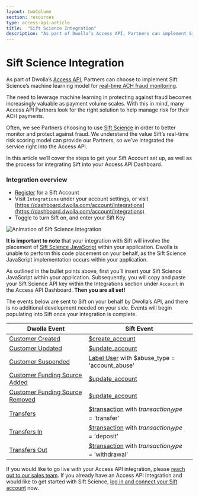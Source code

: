```yaml
---
layout: twoColumn
section: resources
type: access-api-article
title:  "Sift Science Integration"
description: "As part of Dwolla’s Access API, Partners can implement Sift Science’s machine learning model for real-time ACH fraud monitoring."
---
```


# Sift Science Integration

As part of Dwolla’s [Access API](https://www.dwolla.com/products/access-api), Partners can choose to implement Sift Science’s machine learning model for [real-time ACH fraud monitoring](https://www.dwolla.com/ach/automated-ach-fraud-monitoring).

The need to leverage machine learning in protecting against fraud becomes increasingly valuable as payment volume scales. With this in mind, many Access API Partners look for the right solution to help manage risk for their ACH payments.

Often, we see Partners choosing to use [Sift Science](https://siftscience.com/) in order to better monitor and protect against fraud. We understand the value Sift’s real-time risk scoring model can provide our Partners, so we’ve integrated the service right into the Access API.

In this article we’ll cover the steps to get your Sift Account set up, as well as the process for integrating Sift into your Access API Dashboard.


### Integration overview

* [Register](https://siftscience.com/signup) for a Sift Account
* Visit `Integrations` under your account settings, or visit [https://dashboard.dwolla.com/account/integrations](https://dashboard.dwolla.com/account/integrations)
* Toggle to turn Sift on, and enter your Sift Key

![Animation of Sift Science Integration](/images/sift-integration.gif "Sift Science Integration")

**It is important to note** that your integration with Sift will involve the placement of [Sift Science JavaScript](https://siftscience.com/developers/docs/javascript/javascript-api) within your application. Dwolla is unable to perform this code placement on your behalf, as the Sift Science JavaScript implementation occurs within your application.

As outlined in the bullet points above, first you’ll insert your Sift Science JavaScript within your application. Subsequently, you will copy and paste your Sift Science API key within the Integrations section under `Account` in the Access API Dashboard. **Then you are all set!**

The events below are sent to Sift on your behalf by Dwolla’s API, and there is no additional development needed on your side. Events will begin populating into Sift once your integration is complete.  

| Dwolla Event | Sift Event |
|--------------|------------|
| [Customer Created](https://docsv2.dwolla.com/#create-a-customer) | [$create_account](https://siftscience.com/developers/docs/curl/events-api/reserved-events/create-account) |
| [Customer Updated](https://docsv2.dwolla.com/#update-a-customer) | [$update_account](https://siftscience.com/developers/docs/curl/events-api/reserved-events/update-account) |
| [Customer Suspended](https://docsv2.dwolla.com/#update-a-customer) | [Label User](https://siftscience.com/developers/docs/curl/labels-api/label-user) with $abuse_type = 'account\_abuse' |
| [Customer Funding Source Added](https://docsv2.dwolla.com/#create-a-funding-source-for-a-customer) | [$update_account](https://siftscience.com/developers/docs/curl/events-api/reserved-events/update-account) |
| [Customer Funding Source Removed](https://docsv2.dwolla.com/#remove-a-funding-source) | [$update_account](https://siftscience.com/developers/docs/curl/events-api/reserved-events/update-account) |
| [Transfers](https://docsv2.dwolla.com/#transfers) | [$transaction](https://siftscience.com/developers/docs/curl/events-api/reserved-events/transaction) with $transaction_type = '$transfer' |
| [Transfers In](https://docsv2.dwolla.com/#initiate-a-transfer) | [$transaction](https://siftscience.com/developers/docs/curl/events-api/reserved-events/transaction) with $transaction_type = '$deposit' |
| [Transfers Out](https://docsv2.dwolla.com/#initiate-a-transfer) | [$transaction](https://siftscience.com/developers/docs/curl/events-api/reserved-events/transaction) with $transaction_type = '$withdrawal' |

If you would like to go live with your Access API integration, please [reach out to our sales team](https://www.dwolla.com/contact/). If you already have an Access API Integration and would like to get started with Sift Science, [log in and connect your Sift account](https://dashboard.dwolla.com/account/integrations) now.
